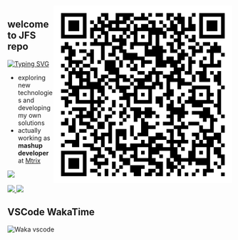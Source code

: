 <img src="./qrcode.png" alt="qrcode-whatsapp" min-width="400px" max-width="400px" width="400px" align="right">

## welcome to <strong>JFS</strong> repo

[![Typing SVG](https://readme-typing-svg.demolab.com/?lines=JavaScript+🎯;React+⚛️;Node.js+🧩;MongoDB+📂;Microservices+⚙️;Business+📊;Agile+🚀;Multilingual+🗽;Let's+chat+😁)](https://github.com/jeferson-franco)

- exploring new technologies and developing my own solutions
- actually working as **mashup developer** at <a href="https://www.mtrix.com.br/en/">Mtrix</a>

<p align="left">
  <a href="https://skillicons.dev">
    <img src="https://skillicons.dev/icons?i=vscode,js,react,sass,materialui,vite,nodejs,gcp,git,kubernetes,docker,figma&perline=6" />
  </a>
</p>

<div dir="auto">
  <a href="https://github.com/jeferson-franco"></a>
  <a href="https://www.linkedin.com/in/jefersonfranco/" alt="jefe-linkedin">
    <img style="max-width: 100%;" src="https://img.shields.io/badge/-Linkedin-6610F2?style=for-the-badge&logo=Linkedin&logoColor=FFFFFF&link=https://www.linkedin.com/in/jefersonfranco/">
  </a>
  <a href="https://api.whatsapp.com/send?phone=5511966200991" alt="jefe-whatsapp">
    <img style="max-width: 100%;" src="https://img.shields.io/badge/-Whatsapp-6610F2?style=for-the-badge&logo=Whatsapp&logoColor=FFFFFF&link=https://api.whatsapp.com/send?phone=5511966200991">
  </a>

## VSCode WakaTime

![Waka vscode](https://wakatime.com/share/@328ec2d1-7a5b-47b2-8ff2-1d3c2f9fa1a9/ae7a4b23-a486-4c32-9402-e4147d7dfac8.svg)

</div>
